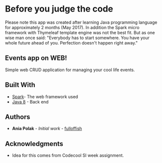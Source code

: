 # Before you judge the code

Please note this app was created after learning Java programming language for approximately 2 months (May 2017). In addition the Spark micro framework with Thymeleaf template engine was not the best fit.  But as one wise man once said: "Everybody has to start somewhere. You have your whole future ahead of you. Perfection doesn't happen right away."


## Events app on WEB!

Simple web CRUD application for managing your cool life events.

## Built With

* [Spark](http://sparkjava.com/)- The web framework used
* [Java 8](http://www.oracle.com/technetwork/java/javase/8-whats-new-2157071.html) - Back end


## Authors

* **Ania Polak** - *Initial work* - [fulloffish](https://github.com/fulloffish)


## Acknowledgments

* Idea for this comes from Codecool SI week assignment.
